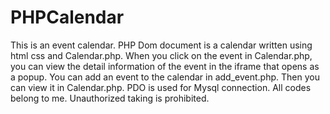 # PHPCalendar
This is an event calendar. PHP Dom document is a calendar written using html css and Calendar.php. When you click on the event in Calendar.php, you can view the detail information of the event in the iframe that opens as a popup. You can add an event to the calendar in add_event.php. Then you can view it in Calendar.php. PDO is used for Mysql connection. All codes belong to me. Unauthorized taking is prohibited.

